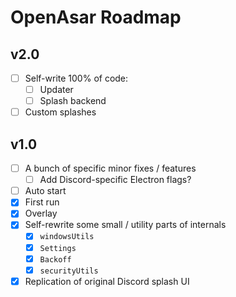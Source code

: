 # OpenAsar Roadmap

## v2.0
- [ ] Self-write 100% of code:
  - [ ] Updater
  - [ ] Splash backend
- [ ] Custom splashes

## v1.0
- [ ] A bunch of specific minor fixes / features
  - [ ] Add Discord-specific Electron flags?
- [ ] Auto start
- [X] First run
- [X] Overlay
- [X] Self-rewrite some small / utility parts of internals
  - [X] `windowsUtils`
  - [X] `Settings`
  - [X] `Backoff`
  - [X] `securityUtils`
- [X] Replication of original Discord splash UI